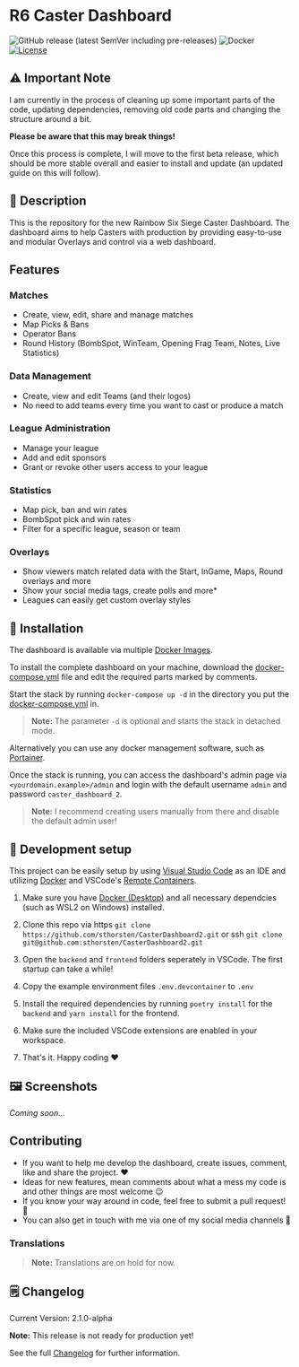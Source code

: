 # R6 Caster Dashboard

![GitHub release (latest SemVer including pre-releases)](https://img.shields.io/github/v/release/sthorsten/CasterDashboard2?include_prereleases&sort=semver)
![Docker](https://github.com/sthorsten/CasterDashboard2/workflows/Docker/badge.svg)
[![License](https://img.shields.io/github/license/sthorsten/CasterDashboard2)](LICENSE.md)


## ⚠️ Important Note
I am currently in the process of cleaning up some important parts of the code, updating dependencies, removing old code parts and changing the structure around a bit.

**Please be aware that this may break things!**

Once this process is complete, I will move to the first beta release, which should be more stable overall and easier to install and update (an updated guide on this will follow).


## 📝 Description

This is the repository for the new Rainbow Six Siege Caster Dashboard.
The dashboard aims to help Casters with production by providing easy-to-use and modular Overlays and control via a web dashboard.


## Features

### Matches
- Create, view, edit, share and manage matches
- Map Picks & Bans
- Operator Bans
- Round History (BombSpot, WinTeam, Opening Frag Team, Notes, Live Statistics)   

### Data Management
- Create, view and edit Teams (and their logos)
- No need to add teams every time you want to cast or produce a match

### League Administration

- Manage your league
- Add and edit sponsors
- Grant or revoke other users access to your league

### Statistics

- Map pick, ban and win rates
- BombSpot pick and win rates
- Filter for a specific league, season or team

### Overlays
- Show viewers match related data with the Start, InGame, Maps, Round overlays and more
- Show your social media tags, create polls and more*
- Leagues can easily get custom overlay styles


## 🚀 Installation

The dashboard is available via multiple [Docker Images](https://github.com/sthorsten?tab=packages&repo_name=CasterDashboard2).

To install the complete dashboard on your machine, download the [docker-compose.yml](docker-compose.yml) file and edit the required parts marked by comments.

Start the stack by running `docker-compose up -d` in the directory you put the [docker-compose.yml](docker-compose.yml) in.

> **Note:** The parameter `-d` is optional and starts the stack in detached mode.

Alternatively you can use any docker management software, such as [Portainer](https://www.portainer.io/). 

Once the stack is running, you can  access the dashboard's admin page via `<yourdomain.example>/admin` and login with the default username `admin` and password `caster_dashboard_2`.

> **Note:** I recommend creating users manually from there and disable the default admin user!


## 🔨 Development setup

This project can be easily setup by using [Visual Studio Code](https://code.visualstudio.com/) as an IDE and utilizing [Docker](https://www.docker.com/) and VSCode's [Remote Containers](https://code.visualstudio.com/docs/remote/containers).

1. Make sure you have [Docker (Desktop)](https://docs.docker.com/engine/install/) and all necessary dependcies (such as WSL2 on Windows) installed.

2. Clone this repo via https `git clone https://github.com/sthorsten/CasterDashboard2.git` or ssh `git clone git@github.com:sthorsten/CasterDashboard2.git`

3. Open the `backend` and `frontend` folders seperately in VSCode. The first startup can take a while!

4. Copy the example environment files `.env.devcontainer` to `.env`

5. Install the required dependencies by running `poetry install` for the `backend` and `yarn install` for the frontend.

6. Make sure the included VSCode extensions are enabled in your workspace.

7. That's it. Happy coding ❤️


## 🖼️ Screenshots

*Coming soon...*


## Contributing

- If you want to help me develop the dashboard, create issues, comment, like and share the project. ❤️
- Ideas for new features, mean comments about what a mess my code is and other things are most welcome 😉
- If you know your way around in code, feel free to submit a pull request! 💾
- You can also get in touch with me via one of my social media channels 💬


### Translations

> **Note:** Translations are on hold for now.


## 🗒️ Changelog

Current Version: 2.1.0-alpha

**Note:** This release is not ready for production yet!

See the full [Changelog](CHANGELOG.md) for further information.